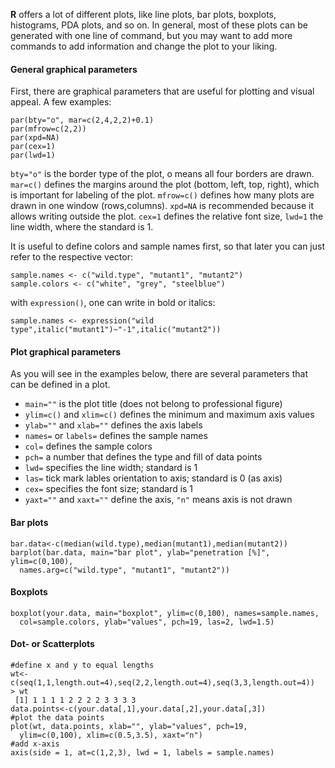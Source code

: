 **R** offers a lot of different plots, like line plots, bar plots, boxplots, histograms, PDA plots, and so on. In general, most of these plots can be generated with one line of command, but you may want to add more commands to add information and change the plot to your liking. 

#### General graphical parameters
First, there are graphical parameters that are useful for plotting and visual appeal. A few examples:
```
par(bty="o", mar=c(2,4,2,2)+0.1)
par(mfrow=c(2,2))
par(xpd=NA)
par(cex=1)
par(lwd=1)
```
`bty="o"` is the border type of the plot, o means all four borders are drawn. `mar=c()` defines the margins around the plot (bottom, left, top, right), which is important for labeling of the plot. `mfrow=c()` defines how many plots are drawn in one window (rows,columns). `xpd=NA` is recommended because it allows writing outside the plot. `cex=1` defines the relative font size, `lwd=1` the line width, where the standard is 1.

It is useful to define colors and sample names first, so that later you can just refer to the respective vector:
```
sample.names <- c("wild.type", "mutant1", "mutant2")
sample.colors <- c("white", "grey", "steelblue")
```

with `expression()`, one can write in bold or italics:
```
sample.names <- expression("wild type",italic("mutant1")~"-1",italic("mutant2"))
```

#### Plot graphical parameters
As you will see in the examples below, there are several parameters that can be defined in a plot. 
- `main=""` is the plot title (does not belong to professional figure)
- `ylim=c()` and `xlim=c()` defines the minimum and maximum axis values
- `ylab=""` and `xlab=""` defines the axis labels
- `names=` or `labels=` defines the sample names
- `col=` defines the sample colors
- `pch=` a number that defines the type and fill of data points
- `lwd=` specifies the line width; standard is 1
- `las=` tick mark lables orientation to axis; standard is 0 (as axis)
- `cex=` specifies the font size; standard is 1
- `yaxt=""` and `xaxt=""` define the axis, `"n"` means axis is not drawn

#### Bar plots
```
bar.data<-c(median(wild.type),median(mutant1),median(mutant2))
barplot(bar.data, main="bar plot", ylab="penetration [%]", ylim=c(0,100), 
  names.arg=c("wild.type", "mutant1", "mutant2"))
```

#### Boxplots
```
boxplot(your.data, main="boxplot", ylim=c(0,100), names=sample.names, 
  col=sample.colors, ylab="values", pch=19, las=2, lwd=1.5)
```

#### Dot- or Scatterplots
```
#define x and y to equal lengths
wt<-c(seq(1,1,length.out=4),seq(2,2,length.out=4),seq(3,3,length.out=4))
> wt
 [1] 1 1 1 1 2 2 2 2 3 3 3 3
data.points<-c(your.data[,1],your.data[,2],your.data[,3])
#plot the data points
plot(wt, data.points, xlab="", ylab="values", pch=19,
  ylim=c(0,100), xlim=c(0.5,3.5), xaxt="n")
#add x-axis
axis(side = 1, at=c(1,2,3), lwd = 1, labels = sample.names)
``` 
